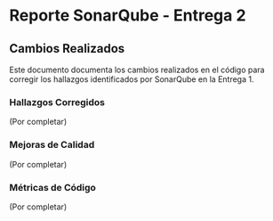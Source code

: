 # Reporte SonarQube - Entrega 2

## Cambios Realizados

Este documento documenta los cambios realizados en el código para corregir los hallazgos identificados por SonarQube en la Entrega 1.

### Hallazgos Corregidos

(Por completar)

### Mejoras de Calidad

(Por completar)

### Métricas de Código

(Por completar)
